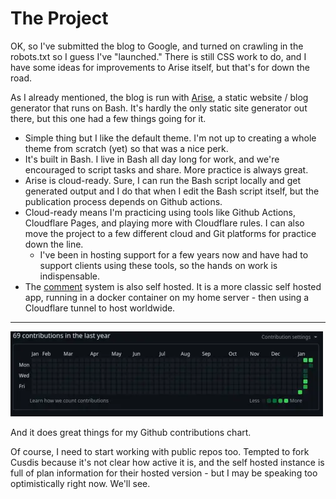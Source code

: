 <!-- BEGIN ARISE ------------------------------
Title:: "The Blog"

Author:: "Ben Robeson"
Description:: "Blog - So far"
Language:: "en"
Thumbnail:: ""
Published Date:: "2025-01-20"
Modified Date:: "2025-01-20"

content_header:: "true"
rss_hide:: "false"
comments:: "true"
---- END ARISE \\ DO NOT MODIFY THIS LINE ---->

# The Project

OK, so I've submitted the blog to Google, and turned on crawling in the robots.txt so I guess I've "launched." There is still CSS work to do, and I have some ideas for improvements to Arise itself, but that's for down the road. 

As I already mentioned, the blog is run with [Arise](https://github.com/spectrasecure/arise), a static website / blog generator that runs on Bash. It's hardly the only static site generator out there, but this one had a few things going for it. 

* Simple thing but I like the default theme. I'm not up to creating a whole theme from scratch (yet) so that was a nice perk. 
* It's built in Bash. I live in Bash all day long for work, and we're encouraged to script tasks and share. More practice is always great.
* Arise is cloud-ready. Sure, I can run the Bash script locally and get generated output and I do that when I edit the Bash script itself, but the publication process depends on Github actions.
* Cloud-ready means I'm practicing using tools like Github Actions, Cloudflare Pages, and playing more with Cloudflare rules. I can also move the project to a few different cloud and Git platforms for practice down the line.
  * I've been in hosting support for a few years now and have had to support clients using these tools, so the hands on work is indispensable. 
* The [comment](/posts/we_have_comments) system is also self hosted. It is a more classic self hosted app, running in a docker container on my home server - then using a Cloudflare tunnel to host worldwide. 

****

<img height="136px" width="500px" src="github_activity.webp?v0" alt="A grid of all the days in a year. All of them are black except the last week which is green">

And it does great things for my Github contributions chart. 

Of course, I need to start working with public repos too. Tempted to fork Cusdis because it's not clear how active it is, and the self hosted instance is full of plan information for their hosted version - but I may be speaking too optimistically right now. We'll see. 